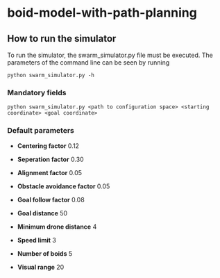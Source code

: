 # boid-model-with-path-planning

## How to run the simulator

To run the simulator, the swarm_simulator.py file must be executed. The parameters of the command line can be seen by running

```
python swarm_simulator.py -h
```

### Mandatory fields

```
python swarm_simulator.py <path to configuration space> <starting coordinate> <goal coordinate>
```
### Default parameters

- **Centering factor** 0.12

- **Seperation factor** 0.30

- **Alignment factor** 0.05

- **Obstacle avoidance factor** 0.05

- **Goal follow factor** 0.08

- **Goal distance** 50

- **Minimum drone distance** 4

- **Speed limit** 3

- **Number of boids** 5

- **Visual range** 20
